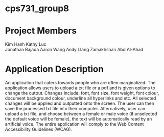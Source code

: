 # cps731_group8

# Project Members
Kim Hanh Kathy Luc   
Jonathan Bajada 
Aaron Wang
Andy LIang
Zamakhshari Abd Al-Ahad 

# Application Description

An application that caters towards people who are often marginalized. The application allows users to upload a txt file or a pdf and is given options to change the output. Changes include: font, font size, font weight, font colour, document background colour, underline all hyperlinks  and etc. All selected changes will be applied and outputted onto the screen. The user can then save the processed txt file into their computer. Alternatively, user can upload a txt file, and choose between a female or male voice (if unselected the default voice will be female), the text will be automatically read by an artificial voice. The entire application will comply to the Web Content Accessibility Guidelines (WCAG). 

